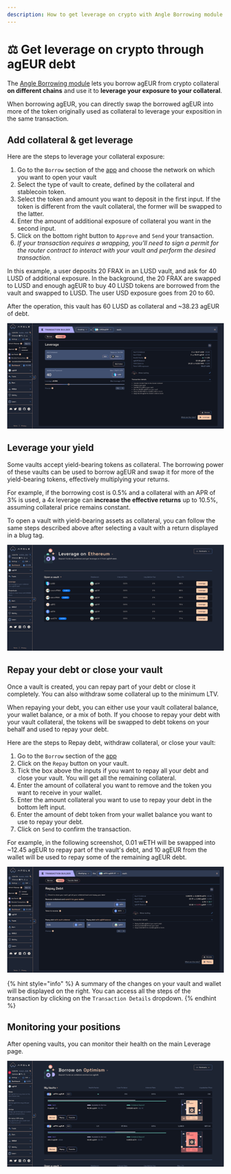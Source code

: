 ```yaml
---
description: How to get leverage on crypto with Angle Borrowing module
---
```


# ⚖️ Get leverage on crypto through agEUR debt

The [Angle Borrowing module](/borrowing-module/README.md) lets you borrow agEUR from crypto collateral **on different chains** and use it to **leverage your exposure to your collateral**.

When borrowing agEUR, you can directly swap the borrowed agEUR into more of the token originally used as collateral to leverage your exposition in the same transaction.

## Add collateral & get leverage

Here are the steps to leverage your collateral exposure:

1. Go to the `Borrow` section of the [app](https://app.angle.money/#/borrow) and choose the network on which you want to open your vault
2. Select the type of vault to create, defined by the collateral and stablecoin token.
3. Select the token and amount you want to deposit in the first input. If the token is different from the vault collateral, the former will be swapped to the latter.
4. Enter the amount of additional exposure of collateral you want in the second input.
5. Click on the bottom right button to `Approve` and `Send` your transaction.
6. _If your transaction requires a wrapping, you'll need to sign a permit for the router contract to interact with your vault and perform the desired transaction._

In this example, a user deposits 20 FRAX in an LUSD vault, and ask for 40 LUSD of additional exposure. In the background, the 20 FRAX are swapped to LUSD and enough agEUR to buy 40 LUSD tokens are borrowed from the vault and swapped to LUSD. The user USD exposure goes from 20 to 60.

After the operation, this vault has 60 LUSD as collateral and ~38.23 agEUR of debt.

![Leverage with LUSD](/.gitbook/assets/leverage-lusd.png)

## Leverage your yield

Some vaults accept yield-bearing tokens as collateral. The borrowing power of these vaults can be used to borrow agEUR and swap it for more of the yield-bearing tokens, effectively multiplying your returns.

For example, if the borrowing cost is 0.5% and a collateral with an APR of 3% is used, a 4x leverage can **increase the effective returns** up to 10.5%, assuming collateral price remains constant.

To open a vault with yield-bearing assets as collateral, you can follow the same steps described above after selecting a vault with a return displayed in a blug tag.

![Leverage with LUSD](/.gitbook/assets/leverage-yield.png)

## Repay your debt or close your vault

Once a vault is created, you can repay part of your debt or close it completely. You can also withdraw some collateral up to the minimum LTV.

When repaying your debt, you can either use your vault collateral balance, your wallet balance, or a mix of both. If you choose to repay your debt with your vault collateral, the tokens will be swapped to debt tokens on your behalf and used to repay your debt.

Here are the steps to Repay debt, withdraw collateral, or close your vault:

1. Go to the `Borrow` section of the [app](https://app.angle.money/#/borrow)
2. Click on the `Repay` button on your vault.
3. Tick the box above the inputs if you want to repay all your debt and close your vault. You will get all the remaining collateral.
4. Enter the amount of collateral you want to remove and the token you want to receive in your wallet.
5. Enter the amount collateral you want to use to repay your debt in the bottom left input.
6. Enter the amount of debt token from your wallet balance you want to use to repay your debt.
7. Click on `Send` to confirm the transaction.

For example, in the following screenshot, 0.01 wETH will be swapped into ~12.45 agEUR to repay part of the vault's debt, and 10 agEUR from the wallet will be used to repay some of the remaining agEUR debt.

![Repay and withdraw](/.gitbook/assets/repay2.png)

{% hint style="info" %}
A summary of the changes on your vault and wallet will be displayed on the right. You can access all the steps of the transaction by clicking on the `Transaction Details` dropdown.
{% endhint %}

## Monitoring your positions

After opening vaults, you can monitor their health on the main Leverage page.

![Vaults list](../../../.gitbook/assets/vaults-list.png)
